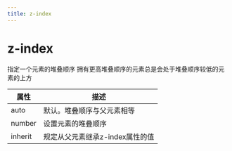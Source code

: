 ```yaml
---
title: z-index
---
```


# z-index
指定一个元素的堆叠顺序
拥有更高堆叠顺序的元素总是会处于堆叠顺序较低的元素的上方

|属性|描述|
|----|----|
|auto|默认。堆叠顺序与父元素相等|
|number|设置元素的堆叠顺序|
|inherit|规定从父元素继承z-index属性的值|